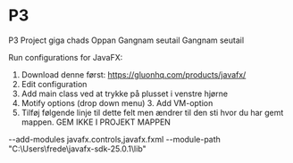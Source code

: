 # P3
P3 Project giga chads
Oppan Gangnam seutail
Gangnam seutail

Run configurations for JavaFX:
1. Download denne først: https://gluonhq.com/products/javafx/
1. Edit configuration
2. Add main class ved at trykke på plusset i venstre hjørne
2. Motify options (drop down menu)
    3. Add VM-option
3. Tilføj følgende linje til dette felt men ændrer til den sti hvor du har gemt mappen. GEM IKKE I PROJEKT MAPPEN

--add-modules javafx.controls,javafx.fxml --module-path "C:\Users\frede\javafx-sdk-25.0.1\lib"